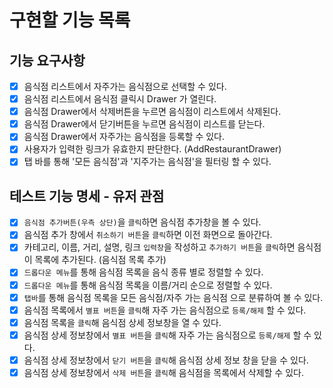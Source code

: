 # 구현할 기능 목록

## 기능 요구사항

- [x] 음식점 리스트에서 자주가는 음식점으로 선택할 수 있다.
- [x] 음식점 리스트에서 음식점 클릭시 Drawer 가 열린다.
- [x] 음식점 Drawer에서 삭제버튼을 누르면 음식점이 리스트에서 삭제된다.
- [x] 음식점 Drawer에서 닫기버튼을 누르면 음식점이 리스트를 닫는다.
- [x] 음식점 Drawer에서 자주가는 음식점을 등록할 수 있다.
- [x] 사용자가 입력한 링크가 유효한지 판단한다. (AddRestaurantDrawer)
- [x] 탭 바를 통해 '모든 음식점'과 '지주가는 음식점'을 필터링 할 수 있다.

## 테스트 기능 명세 - 유저 관점

- [x] `음식점 추가버튼(우측 상단)`을 `클릭`하면 음식점 추가창을 볼 수 있다.
- [x] 음식점 추가 창에서 `취소하기 버튼`을 `클릭`하면 이전 화면으로 돌아간다.
- [x] 카테고리, 이름, 거리, 설명, 링크 `입력창`을 작성하고 `추가하기 버튼`을 `클릭`하면 음식점이 목록에 추가된다. (음식점 목록 추가)
- [x] `드롭다운 메뉴`를 통해 음식점 목록을 음식 종류 별로 정렬할 수 있다.
- [x] `드롭다운 메뉴`를 통해 음식점 목록을 이름/거리 순으로 정렬할 수 있다.
- [x] `탭바`를 통해 음식점 목록을 모든 음식점/자주 가는 음식점 으로 분류하여 볼 수 있다.
- [x] 음식점 목록에서 `별표 버튼`을 `클릭`해 자주 가는 음식점으로 `등록/해제` 할 수 있다.
- [x] 음식점 목록을 `클릭`해 음식점 상세 정보창을 열 수 있다.
- [x] 음식점 상세 정보창에서 `별표 버튼`을 `클릭`해 자주 가는 음식점으로 `등록/해제` 할 수 있다.
- [x] 음식점 상세 정보창에서 `닫기 버튼`을 `클릭`해 음식점 상세 정보 창을 닫을 수 있다.
- [x] 음식점 상세 정보창에서 `삭제 버튼`을 `클릭`해 음식점을 목록에서 삭제할 수 있다.
